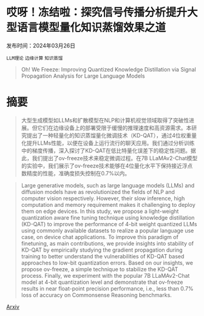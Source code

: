 # 哎呀！冻结啦：探究信号传播分析提升大型语言模型量化知识蒸馏效果之道

发布时间：2024年03月26日

`LLM理论` `边缘计算` `知识蒸馏`

> Oh! We Freeze: Improving Quantized Knowledge Distillation via Signal Propagation Analysis for Large Language Models

# 摘要

> 大型生成模型如LLMs和扩散模型在NLP和计算机视觉领域取得了突破性进展。但它们在边缘设备上的部署受限于缓慢的推理速度和高资源需求。本研究提出了一种轻量化的知识蒸馏量化微调技术（KD-QAT），通过4位权重量化提升LLMs性能，以便在设备上运行流行的聊天应用。我们通过分析训练中的梯度传播，深入探讨了KD-QAT在低比特量化误差下的稳定性问题。据此，我们提出了ov-freeze技术来稳定微调过程。在7B LLaMAv2-Chat模型的实验中，我们展示了ov-freeze技术能够在4位量化水平下保持接近浮点数精度的性能，准确度损失控制在0.7%以内。

> Large generative models, such as large language models (LLMs) and diffusion models have as revolutionized the fields of NLP and computer vision respectively. However, their slow inference, high computation and memory requirement makes it challenging to deploy them on edge devices. In this study, we propose a light-weight quantization aware fine tuning technique using knowledge distillation (KD-QAT) to improve the performance of 4-bit weight quantized LLMs using commonly available datasets to realize a popular language use case, on device chat applications. To improve this paradigm of finetuning, as main contributions, we provide insights into stability of KD-QAT by empirically studying the gradient propagation during training to better understand the vulnerabilities of KD-QAT based approaches to low-bit quantization errors. Based on our insights, we propose ov-freeze, a simple technique to stabilize the KD-QAT process. Finally, we experiment with the popular 7B LLaMAv2-Chat model at 4-bit quantization level and demonstrate that ov-freeze results in near float-point precision performance, i.e., less than 0.7% loss of accuracy on Commonsense Reasoning benchmarks.

[Arxiv](https://arxiv.org/abs/2403.18159)